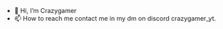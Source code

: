 - 👋 Hi, I’m Crazygamer
- 📫 How to reach me contact me in my dm on discord crazygamer_yt.

<!---
CrazygamerYT is a ✨ special ✨ repository because its `README.md` (this file) appears on your GitHub profile.
You can click the Preview link to take a look at your changes.
--->
